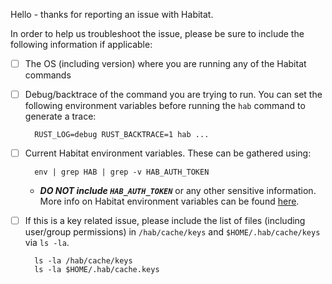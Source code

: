 Hello - thanks for reporting an issue with Habitat.

In order to help us troubleshoot the issue, please be sure to include the following information if applicable:

- [ ] The OS (including version) where you are running any of the Habitat commands
- [ ] Debug/backtrace of the command you are trying to run. You can set the following environment variables before running the `hab` command to generate a trace:

		RUST_LOG=debug RUST_BACKTRACE=1 hab ...
- [ ] Current Habitat environment variables. These can be gathered using:

		env | grep HAB | grep -v HAB_AUTH_TOKEN

	- ***DO NOT include `HAB_AUTH_TOKEN`*** or any other sensitive information. More info on Habitat environment variables can be found [here](https://www.habitat.sh/docs/reference/environment-vars/).

- [ ] If this is a key related issue, please include the list of files (including user/group permissions) in `/hab/cache/keys` and `$HOME/.hab/cache/keys` via `ls -la`.

		ls -la /hab/cache/keys
		ls -la $HOME/.hab/cache.keys


